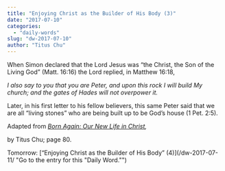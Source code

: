 ```yaml
---
title: "Enjoying Christ as the Builder of His Body (3)"
date: "2017-07-10"
categories: 
  - "daily-words"
slug: "dw-2017-07-10"
author: "Titus Chu"
---
```


When Simon declared that the Lord Jesus was “the Christ, the Son of the Living God” (Matt. 16:16) the Lord replied, in Matthew 16:18,

_I also say to you that you are Peter, and upon this rock I will build My church; and the gates of Hades will not overpower it._

Later, in his first letter to his fellow believers, this same Peter said that we are all “living stones” who are being built up to be God’s house (1 Pet. 2:5).

Adapted from _[Born Again: Our New Life in Christ](/book-born-again/ "Go to the listing for this book."),_

by Titus Chu; page 80.

Tomorrow: [“Enjoying Christ as the Builder of His Body” (4)](/dw-2017-07-11/ "Go to the entry for this "Daily Word."")
